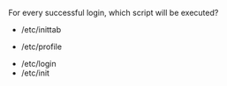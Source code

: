 For every successful login, which script will be executed?
* /etc/inittab
+ /etc/profile
* /etc/login
* /etc/init